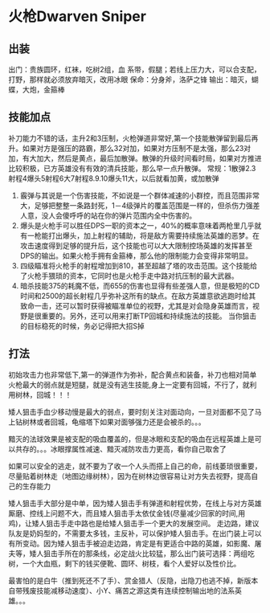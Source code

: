 # 火枪Dwarven Sniper

## 出装
出门：贵族圆环，红袜，吃树2组，血
系带，假腿；若线上压力大，可以合支配，打野，那样就必须放弃暗灭，改用冰眼
保命：分身斧，洛萨之锋
输出：暗灭，蝴蝶，大炮，金箍棒

## 技能加点
补刀能力不错的话，主升2和3压制，火枪弹道非常好,第一个技能散弹留到最后再升。如果对方是强压的路霸，那么32对加，如果对方压制不是太强，那么23对加，有大加大，然后是黄点，最后加散弹。散弹的升级时间看时局，如果对方推进比较积极，已方英雄没有有效的清兵技能，那么早一点升散弹。
常规：1散弹2.3射程4爆头5射程6大7射程8.9.10爆头11大，以后就看加黄，或加散弹

1. 霰弹与其说是一个伤害技能，不如说是一个群体减速的小群控，而且范围非常大，足够把整整一条路封死，1－4级弹片的覆盖范围是一样的，但杀伤力强差人意，没人会傻呼呼的站在你的弹片范围内全中伤害的。
2. 爆头是火枪手可以胜任DPS一职的资本之一，40%的概率意味着两枪里几乎就有一枪能打出爆头，加上射程的辅助，将是敌方需要持续施法英雄的恶梦。在攻击速度得到足够的提升后，这个技能也可以大大限制控场英雄的发挥甚至DPS的输出。如果火枪手拥有金箍棒，那么他的限制能力会变得非常明显。 
3. 四级瞄准将火枪手的射程增加到810，甚至超越了塔的攻击范围。这个技能给了火枪手猥琐的资本，它同时也是火枪手走中路对抗压制的最大武器。
4. 暗杀技能375的耗魔不低，而655的伤害也显得有些差强人意，但是极短的CD时间和2500的超长射程几乎弥补这所有的缺点。在敌方英雄意欲逃跑时给其致命一击，还可以暂时获得被瞄准单位的视野，尤其是对会隐身英雄而言，视野是很重要的。另外，还可以用来打断TP回城和持续施法的技能。
当你狙击的目标稳死的时候，务必记得把大招S掉 

## 打法
初始攻击力也非常低下,第一的弹道作为弥补，配合黄点和装备，补刀也相对简单
火枪最大的弱点就是短腿，就是没有逃生技能,身上一定要有回城，不行了，就利用树林，回城！！！

矮人狙击手血少移动慢是最大的弱点，要时刻关注对面动向，一旦对面都不见了马上钻树林或者回城，龟缩塔下如果对面够强力还是会被杀的。。。

黯灭的法球效果是被支配的吸血覆盖的，但是冰眼和支配的吸血在远程英雄上是可以共存的。。。冰眼撑属性减速、黯灭减防攻击力更高，看你自己取舍了

如果可以安全的逃走，就不要为了收一个人头而搭上自己的命，前线萎琐很重要，尽量贴着树林走（地图边缘树林），因为在树林边很容易让对方失去视野，提高自己的生存能力

矮人狙击手大部分是中单，因为矮人狙击手有弹道和射程优势，在线上与对方英雄厮磨、控线上问题不大，而且矮人狙击手太依仗金钱(尽量减少回家的时间,用鸡)，让矮人狙击手走中路也是给矮人狙击手一个更大的发展空间。
走边路，建议队友是奶妈型的，不需要太多钱，主反补，可以保护矮人狙击手。在出门装上可以有所变动。因为矮人狙击手被迫走边路，肯定是有更适合中路的英雄，如影魔、屠夫等，矮人狙击手所在的那条线，必定战火比较猛，那么出门装可选择：两组吃树，一个大血瓶，剩下的钱买便靴、圆环、树枝，看个人爱好以及性价比。

最害怕的是白牛（推到死还不了手）、赏金猎人（反隐，出隐刀也逃不掉，新版本自带残废技能减移动速度）、小Y、痛苦之源这类有连续控制输出地的法系英雄。。。